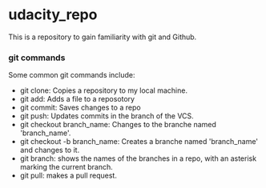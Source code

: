 # udacity_repo
This is a repository to gain familiarity with git and Github.

### git commands
Some common git commands include:

* git clone: Copies a repository to my local machine.
* git add: Adds a file to a reposotory 
* git commit: Saves changes to a repo
* git push: Updates commits in the branch of the VCS.
* git checkout branch_name: Changes to the branche named 'branch_name'.
* git checkout -b branch_name: Creates a branche named 'branch_name' and changes to it.
* git branch: shows the names of the branches in a repo, with an asterisk marking the current branch.
* git pull: makes a pull request.
 
